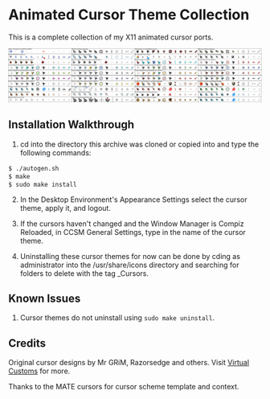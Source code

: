 Animated Cursor Theme Collection
================================
This is a complete collection of my X11 animated cursor ports.

![Animated_Cursor_Theme_Collection](https://github.com/OliverKurz/animated-cursor-theme-collection/raw/master/images/Preview.png)

Installation Walkthrough
------------------------
1. cd into the directory this archive was cloned or copied into and type the following commands:

```
$ ./autogen.sh
$ make
$ sudo make install
```

2. In the Desktop Environment's Appearance Settings select the cursor theme, apply it, and logout.

3. If the cursors haven't changed and the Window Manager is Compiz Reloaded, in CCSM General Settings, type in the name of the cursor theme.

4. Uninstalling these cursor themes for now can be done by cding as administrator into the /usr/share/icons directory and searching for folders to delete with the tag _Cursors.

Known Issues
------------
1. Cursor themes do not uninstall using `sudo make uninstall`.

Credits
--------
Original cursor designs by Mr GRiM, Razorsedge and others. Visit [Virtual Customs](http://virtualcustoms.net/forum.php) for more.

Thanks to the MATE cursors for cursor scheme template and context.